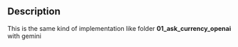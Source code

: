 ## Description

This is the same kind of implementation like folder **01_ask_currency_openai** with gemini